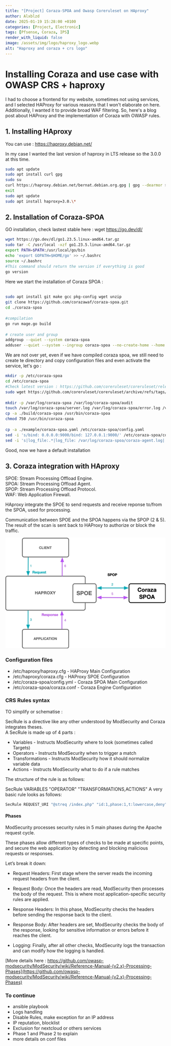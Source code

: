 ```yaml
---
title: "[Project] Coraza-SPOA and Owasp Coreruleset on HAproxy"
author: Alxblzd
date: 2025-01-19 15:28:00 +0100
categories: [Project, Electronic]
tags: [Pfsense, Coraza, IPS]
render_with_liquid: false
image: /assets/img/logo/haproxy_logo.webp
alt: "Haproxy and coraza + crs logo"
---
```



# Installing Coraza and use case with OWASP CRS + haproxy

I had to choose a frontend for my website, sometimes not using services, and I selected HAProxy for various reasons that I won't elaborate on here. Additionally, I wanted it to provide broad WAF filtering. So, here's a blog post about HAProxy and the implementation of Coraza with OWASP rules.

## 1. Installing HAproxy
You can use : https://haproxy.debian.net/

In my case I wanted the last version of haproxy in LTS release so the 3.0.0 at this time.
```bash
sudo apt update
sudo apt install curl gpg
sudo su
curl https://haproxy.debian.net/bernat.debian.org.gpg | gpg --dearmor > /usr/share/keyrings/haproxy.debian.net.gpg && echo "deb [signed-by=/usr/share/keyrings/haproxy.debian.net.gpg] http://haproxy.debian.net bookworm-backports-3.0 main" > /etc/apt/sources.list.d/haproxy.list
exit
sudo apt update
sudo apt install haproxy=3.0.\*
```

## 2. Installation of Coraza-SPOA

GO installation, check lastest stable here : wget https://go.dev/dl/

```bash
wget https://go.dev/dl/go1.23.5.linux-amd64.tar.gz
sudo tar -C /usr/local -xzf go1.23.5.linux-amd64.tar.gz
export PATH=$PATH:/usr/local/go/bin
echo 'export GOPATH=$HOME/go' >> ~/.bashrc
source ~/.bashrc
#This command should return the version if everything is good
go version
```


Here we start the installation of Coraza SPOA :

```bash

sudo apt install git make gcc pkg-config wget unzip
git clone https://github.com/corazawaf/coraza-spoa.git
cd ./coraza-spoa

#compilation
go run mage.go build

# create user and group
addgroup --quiet --system coraza-spoa
adduser --quiet --system --ingroup coraza-spoa --no-create-home --home /nonexistent --disabled-password coraza-spoa

```
We are not over yet, even if we have compiled coraza spoa, we still need to create te directory and copy configuration files and even activate the service, let's go :
```bash
mkdir -p /etc/coraza-spoa
cd /etc/coraza-spoa
#Check latest version : https://github.com/coreruleset/coreruleset/releases
sudo wget https://github.com/coreruleset/coreruleset/archive/refs/tags/v4.10.0.zip

mkdir -p /var/log/coraza-spoa /var/log/coraza-spoa/audit
touch /var/log/coraza-spoa/server.log /var/log/coraza-spoa/error.log /var/log/coraza-spoa/audit.log /var/log/coraza-spoa/debug.log
cp -a ./build/coraza-spoa /usr/bin/coraza-spoa
chmod 750 /usr/bin/coraza-spoa

cp -a ./example/coraza-spoa.yaml /etc/coraza-spoa/config.yaml
sed -i 's/bind: 0.0.0.0:9000/bind: 127.0.0.1:9000/' /etc/coraza-spoa/config.yaml
sed -i 's|log_file:.*|log_file: /var/log/coraza-spoa/coraza-agent.log|' /etc/coraza-spoa/config.yaml
```
Good, now we have a default installation


## 3. Coraza integration with HAproxy

SPOE: Stream Processing Offload Engine. \
SPOA: Stream Processing Offload Agent. \
SPOP: Stream Processing Offload Protocol. \
WAF: Web Application Firewall. 

HAproxy integrate the SPOE to send requests and receive reponse to/from the SPOA, used for processing.

Communication between SPOE and the SPOA happens via the SPOP (2 & 5). The result of the scan is sent back to HAProxy to authorize or block the traffic.


![Coraza_engine](assets/img/coraza_spoa_flow.webp)

### Configuration files


* /etc/haproxy/haproxy.cfg - HAProxy Main Configuration
* /etc/haproxy/coraza.cfg - HAProxy SPOE Configuration
* /etc/coraza-spoa/config.yml - Coraza SPOA Main Configuration
* /etc/coraza-spoa/coraza.conf - Coraza Engine Configuration

### CRS Rules syntax
TO simplify or schematise :

SecRule is a directive like any other understood by ModSecurity and Coraza integrates theses. \
A SecRule is made up of 4 parts :

- Variables - Instructs ModSecurity where to look (sometimes called Targets)
- Operators - Instructs ModSecurity when to trigger a match
- Transformations - Instructs ModSecurity how it should normalize variable data
- Actions - Instructs ModSecurity what to do if a rule matches 

The structure of the rule is as follows:

SecRule VARIABLES "OPERATOR" "TRANSFORMATIONS,ACTIONS" 
A very basic rule looks as follows:
``` bash
SecRule REQUEST_URI "@streq /index.php" "id:1,phase:1,t:lowercase,deny"
```

#### Phases
ModSecurity processes security rules in 5 main phases during the Apache request cycle.

These phases allow different types of checks to be made at specific points, and secure the web application by detecting and blocking malicious requests or responses. 
 
Let’s break it down:

- Request Headers: First stage where the server reads the incoming request headers from the client.

- Request Body: Once the headers are read, ModSecurity then processes the body of the request. This is where most application-specific security rules are applied.

- Response Headers: In this phase, ModSecurity checks the headers before sending the response back to the client.

- Response Body: After headers are set, ModSecurity checks the body of the response, looking for sensitive information or errors before it reaches the client.

- Logging: Finally, after all other checks, ModSecurity logs the transaction and can modify how the logging is handled.


[More details here : https://github.com/owasp-modsecurity/ModSecurity/wiki/Reference-Manual-(v2.x)-Processing-Phases](https://github.com/owasp-modsecurity/ModSecurity/wiki/Reference-Manual-(v2.x)-Processing-Phases)

### To continue
- ansible playbook
- Logs handling
- Disable Rules, make exception for an IP address
- IP reputation, blocklist
- Exclusion for nextcloud or others services
- Phase 1 and Phase 2 to explain
- more details on conf files